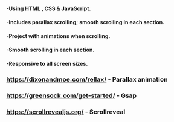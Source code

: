 #### -Using HTML , CSS & JavaScript.
#### -Includes parallax scrolling; smooth scrolling in each section.
#### -Project with animations when scrolling.
#### -Smooth scrolling in each section.
#### -Responsive to all screen sizes.

### https://dixonandmoe.com/rellax/ - Parallax animation
### https://greensock.com/get-started/ - Gsap
### https://scrollrevealjs.org/ - Scrollreveal

